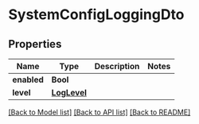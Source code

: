 # SystemConfigLoggingDto

## Properties
Name | Type | Description | Notes
------------ | ------------- | ------------- | -------------
**enabled** | **Bool** |  | 
**level** | [**LogLevel**](LogLevel.md) |  | 

[[Back to Model list]](../README.md#documentation-for-models) [[Back to API list]](../README.md#documentation-for-api-endpoints) [[Back to README]](../README.md)


